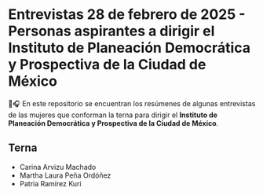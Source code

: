 # Entrevistas 28 de febrero de 2025 - Personas aspirantes a dirigir el Instituto de Planeación Democrática y Prospectiva de la Ciudad de México

📄🎧 En este repositorio se encuentran los resúmenes de algunas entrevistas de las mujeres que conforman la terna para dirigir el **Instituto de Planeación Democrática y Prospectiva de la Ciudad de México**.

## Terna


- Carina Arvizu Machado
- Martha Laura Peña Ordóñez
- Patria Ramírez Kuri

